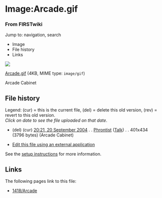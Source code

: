 

# Image:Arcade.gif

### From FIRSTwiki

Jump to: navigation, search

  * Image
  * File history
  * Links

![](/media/a/a9/Arcade.gif)

[Arcade.gif](/media/a/a9/Arcade.gif "Arcade.gif" ) (4KB, MIME type:
`image/gif`)

Arcade Cabinet

## File history

Legend: (cur) = this is the current file, (del) = delete this old version,
(rev) = revert to this old version.  
_Click on date to see the file uploaded on that date_.

  * (del) (cur) [20:21, 20 September 2004](/media/a/a9/Arcade.gif "/media/a/a9/Arcade.gif" ) . . [Phrontist](/index.php/User:Phrontist "User:Phrontist" ) ([Talk](/index.php/User_talk:Phrontist "User talk:Phrontist" )) . . 401x434 (3796 bytes) (Arcade Cabinet)
  

  * [Edit this file using an external application](/index.php?title=Image:Arcade.gif&action=edit&externaledit=true&mode=file "Image:Arcade.gif" )

See the [setup
instructions](http://meta.wikimedia.org/wiki/Help:External_editors
"http://meta.wikimedia.org/wiki/Help:External_editors" ) for more information.

## Links

The following pages link to this file:

  * [1418/Arcade](/index.php/1418/Arcade "1418/Arcade" )

